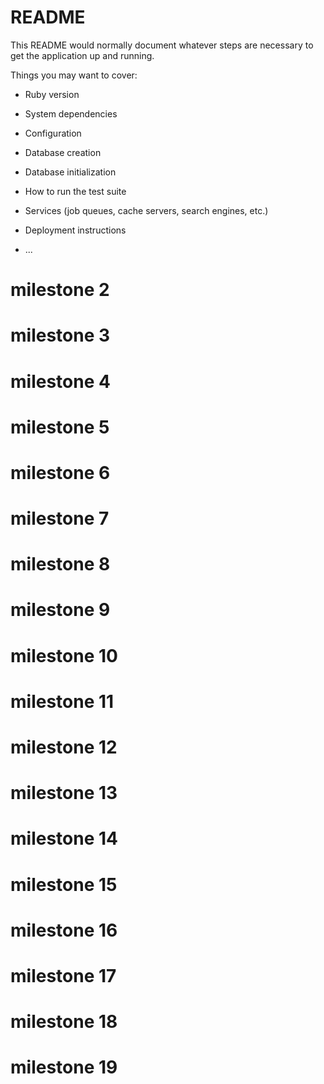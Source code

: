 # README

This README would normally document whatever steps are necessary to get the
application up and running.

Things you may want to cover:

* Ruby version

* System dependencies

* Configuration

* Database creation

* Database initialization

* How to run the test suite

* Services (job queues, cache servers, search engines, etc.)

* Deployment instructions

* ...
# milestone 2
# milestone 3
# milestone 4
# milestone 5
# milestone 6
# milestone 7
# milestone 8
# milestone 9
# milestone 10
# milestone 11
# milestone 12
# milestone 13
# milestone 14
# milestone 15
# milestone 16
# milestone 17
# milestone 18
# milestone 19
